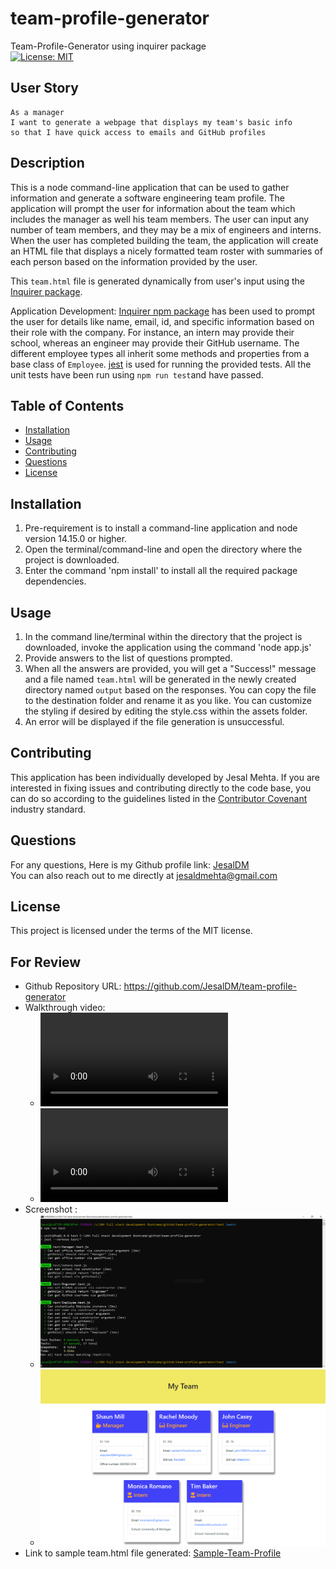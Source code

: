 # team-profile-generator
Team-Profile-Generator using inquirer package  
[![License: MIT](https://img.shields.io/badge/License-MIT-yellow.svg)](https://opensource.org/licenses/MIT)

## User Story
```
As a manager
I want to generate a webpage that displays my team's basic info
so that I have quick access to emails and GitHub profiles
```
## Description
This is a node command-line application that can be used to gather information and generate a software engineering team profile. The application will prompt the user for information about the team which includes the manager as well his team members. The user can input any number of team members, and they may be a mix of engineers and interns. When the user has completed building the team, the application will create an HTML file that displays a nicely formatted team roster with summaries of each person based on the information provided by the user.

This ```team.html``` file is generated dynamically from user's input using the [Inquirer package](https://www.npmjs.com/package/inquirer). 

Application Development: 
[Inquirer npm package](https://github.com/SBoudrias/Inquirer.js/) has been used to prompt the user for details like name, email, id, and specific information based on their role with the company. For instance, an intern may provide their school, whereas an engineer may provide their GitHub username. The different employee types all inherit some methods and properties from a base class of `Employee`.
[jest](https://jestjs.io/) is used for running the provided tests. All the unit tests have been run using `npm run test`and have passed.

## Table of Contents
* [Installation](#installation)
* [Usage](#usage)
* [Contributing](#contributing)
* [Questions](#questions)
* [License](#license)

## Installation
1. Pre-requirement is to install a command-line application and node version 14.15.0 or higher.
2. Open the terminal/command-line and open the directory where the project is downloaded. 
3. Enter the command 'npm install' to install all the required package dependencies.

## Usage
1. In the command line/terminal within the directory that the project is downloaded, invoke the application using the command 'node app.js' 
2. Provide answers to the list of questions prompted.
3. When all the answers are provided, you will get a "Success!" message and a file named ```team.html``` will be generated in the newly created directory named `output` based on the responses. You can copy the file to the destination folder and rename it as you like. You can customize the styling if desired by editing the style.css within the assets folder.
4. An error will be displayed if the file generation is unsuccessful.

## Contributing
This application has been individually developed by Jesal Mehta. If you are interested in fixing issues and contributing directly to the code base, you can do so according to the guidelines listed in the [Contributor Covenant](https://www.contributor-covenant.org/) industry standard.

## Questions
For any questions,
Here is my Github profile link: [JesalDM](https://github.com/JesalDM)  
You can also reach out to me directly at [jesaldmehta@gmail.com](mailto:jesaldmehta@gmail.com)

## License
This project is licensed under the terms of the MIT license.

## For Review
* Github Repository URL: https://github.com/JesalDM/team-profile-generator
* Walkthrough video: 
    - ![Application-Demo](./assets/team-profile-generator-app-demo.mp4)
    - ![Output-Team-Profile-Demo](./assets/team-profile-output-html-demo.mp4)
* Screenshot :
   - ![Tests passed Screenshot](./assets/All-tests-passed.png)
   - ![Team Profile Generated Screenshot](./assets/team-profile.png)
* Link to sample team.html file generated: [Sample-Team-Profile](./assets/sampleTeam.html)
